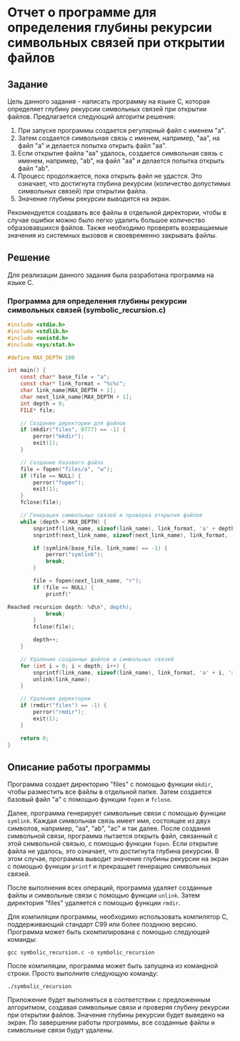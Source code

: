 # Отчет о программе для определения глубины рекурсии символьных связей при открытии файлов

## Задание

Цель данного задания - написать программу на языке C, которая определяет глубину рекурсии символьных связей при открытии файлов. Предлагается следующий алгоритм решения:

1. При запуске программы создается регулярный файл с именем "a".
2. Затем создается символьная связь с именем, например, "aa", на файл "a" и делается попытка открыть файл "aa".
3. Если открытие файла "aa" удалось, создается символьная связь с именем, например, "ab", на файл "aa" и делается попытка открыть файл "ab".
4. Процесс продолжается, пока открыть файл не удастся. Это означает, что достигнута глубина рекурсии (количество допустимых символьных связей) при открытии файла.
5. Значение глубины рекурсии выводится на экран.

Рекомендуется создавать все файлы в отдельной директории, чтобы в случае ошибки можно было легко удалить большое количество образовавшихся файлов. Также необходимо проверять возвращаемые значения из системных вызовов и своевременно закрывать файлы.

## Решение

Для реализации данного задания была разработана программа на языке C.

### Программа для определения глубины рекурсии символьных связей (symbolic_recursion.c)

```c
#include <stdio.h>
#include <stdlib.h>
#include <unistd.h>
#include <sys/stat.h>

#define MAX_DEPTH 100

int main() {
    const char* base_file = "a";
    const char* link_format = "%c%c";
    char link_name[MAX_DEPTH + 1];
    char next_link_name[MAX_DEPTH + 1];
    int depth = 0;
    FILE* file;

    // Создание директории для файлов
    if (mkdir("files", 0777) == -1) {
        perror("mkdir");
        exit(1);
    }

    // Создание базового файла
    file = fopen("files/a", "w");
    if (file == NULL) {
        perror("fopen");
        exit(1);
    }
    fclose(file);

    // Генерация символьных связей и проверка открытия файлов
    while (depth < MAX_DEPTH) {
        snprintf(link_name, sizeof(link_name), link_format, 'a' + depth, 'a' + depth);
        snprintf(next_link_name, sizeof(next_link_name), link_format, 'a' + depth, 'a' + depth + 1);

        if (symlink(base_file, link_name) == -1) {
            perror("symlink");
            break;
        }

        file = fopen(next_link_name, "r");
        if (file == NULL) {
            printf("

Reached recursion depth: %d\n", depth);
            break;
        }
        fclose(file);

        depth++;
    }

    // Удаление созданных файлов и символьных связей
    for (int i = 0; i < depth; i++) {
        snprintf(link_name, sizeof(link_name), link_format, 'a' + i, 'a' + i);
        unlink(link_name);
    }

    // Удаление директории
    if (rmdir("files") == -1) {
        perror("rmdir");
        exit(1);
    }

    return 0;
}
```

## Описание работы программы

Программа создает директорию "files" с помощью функции `mkdir`, чтобы разместить все файлы в отдельной папке. Затем создается базовый файл "a" с помощью функции `fopen` и `fclose`.

Далее, программа генерирует символьные связи с помощью функции `symlink`. Каждая символьная связь имеет имя, состоящее из двух символов, например, "aa", "ab", "ac" и так далее. После создания символьной связи, программа пытается открыть файл, связанный с этой символьной связью, с помощью функции `fopen`. Если открытие файла не удалось, это означает, что достигнута глубина рекурсии. В этом случае, программа выводит значение глубины рекурсии на экран с помощью функции `printf` и прекращает генерацию символьных связей.

После выполнения всех операций, программа удаляет созданные файлы и символьные связи с помощью функции `unlink`. Затем директория "files" удаляется с помощью функции `rmdir`.

Для компиляции программы, необходимо использовать компилятор C, поддерживающий стандарт C99 или более позднюю версию. Программа может быть скомпилирована с помощью следующей команды:

```
gcc symbolic_recursion.c -o symbolic_recursion
```

После компиляции, программа может быть запущена из командной строки. Просто выполните следующую команду:

```
./symbolic_recursion
```

Приложение будет выполняться в соответствии с предложенным алгоритмом, создавая символьные связи и проверяя глубину рекурсии при открытии файлов. Значение глубины рекурсии будет выведено на экран. По завершении работы программы, все созданные файлы и символьные связи будут удалены.